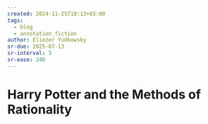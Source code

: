 ```yaml
---
created: 2024-11-25T18:13+03:00
tags:
  - blog
  - annotation_fiction
author: Eliezer Yudkowsky
sr-due: 2025-07-13
sr-interval: 3
sr-ease: 248
---
```


# Harry Potter and the Methods of Rationality
